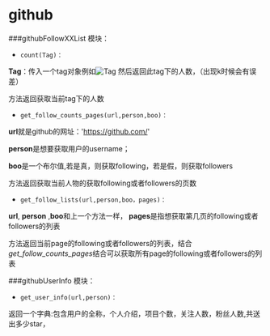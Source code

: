 # github
###githubFollowXXList 模块：

 - `count(Tag)：`

 **Tag**：传入一个tag对象例如![Tag](http://yangzhedi.github.io/img/tag.png)
 然后返回此tag下的人数，（出现k时候会有误差）

 方法返回获取当前tag下的人数

 - `get_follow_counts_pages(url,person,boo)：`

 **url**就是github的网址：'https://github.com/'

 **person**是想要获取用户的username；

 **boo**是一个布尔值,若是真，则获取following，若是假，则获取followers

 方法返回获取当前人物的获取following或者followers的页数


 - `get_follow_lists(url,person,boo，pages)：`

 **url**, **person** ,**boo**和上一个方法一样，
 **pages**是指想获取第几页的following或者followers的列表

 方法返回当前page的following或者followers的列表，结合*get_follow_counts_pages*结合可以获取所有page的following或者followers的列表


###githubUserInfo 模块：

 - `get_user_info(url,person)：`

 返回一个字典:包含用户的全称，个人介绍，项目个数，关注人数，粉丝人数,共送出多少star，
 